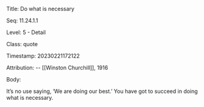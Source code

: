 Title:  Do what is necessary

Seq:    11.24.1.1

Level:  5 - Detail

Class:  quote

Timestamp: 20230221172122

Attribution: -- [[Winston Churchill]], 1916

Body:

It’s no use saying, ‘We are doing our best.’ You have got to succeed in doing what is necessary.

